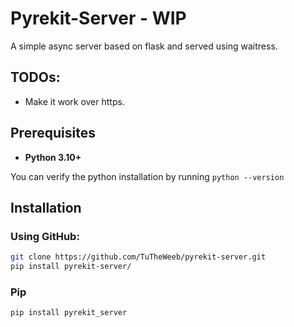 # Pyrekit-Server - WIP

A simple async server based on flask and served using waitress.

## TODOs:
- Make it work over https.

## Prerequisites

- **Python 3.10+**

You can verify the python installation by running `python --version`

## Installation

### Using GitHub:
```bash
git clone https://github.com/TuTheWeeb/pyrekit-server.git
pip install pyrekit-server/
```

### Pip
```bash
pip install pyrekit_server
```
